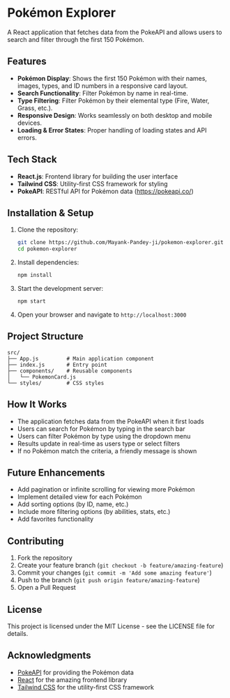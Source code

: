# Pokémon Explorer

A React application that fetches data from the PokeAPI and allows users to search and filter through the first 150 Pokémon.

## Features

- **Pokémon Display**: Shows the first 150 Pokémon with their names, images, types, and ID numbers in a responsive card layout.
- **Search Functionality**: Filter Pokémon by name in real-time.
- **Type Filtering**: Filter Pokémon by their elemental type (Fire, Water, Grass, etc.).
- **Responsive Design**: Works seamlessly on both desktop and mobile devices.
- **Loading & Error States**: Proper handling of loading states and API errors.

## Tech Stack

- **React.js**: Frontend library for building the user interface
- **Tailwind CSS**: Utility-first CSS framework for styling
- **PokeAPI**: RESTful API for Pokémon data (https://pokeapi.co/)

## Installation & Setup

1. Clone the repository:
   ```bash
   git clone https://github.com/Mayank-Pandey-ji/pokemon-explorer.git
   cd pokemon-explorer
   ```

2. Install dependencies:
   ```bash
   npm install
   ```

3. Start the development server:
   ```bash
   npm start
   ```

4. Open your browser and navigate to `http://localhost:3000`

## Project Structure

```
src/
├── App.js         # Main application component
├── index.js       # Entry point
├── components/    # Reusable components
│   └── PokemonCard.js
└── styles/        # CSS styles
```

## How It Works

- The application fetches data from the PokeAPI when it first loads
- Users can search for Pokémon by typing in the search bar
- Users can filter Pokémon by type using the dropdown menu
- Results update in real-time as users type or select filters
- If no Pokémon match the criteria, a friendly message is shown

## Future Enhancements

- Add pagination or infinite scrolling for viewing more Pokémon
- Implement detailed view for each Pokémon
- Add sorting options (by ID, name, etc.)
- Include more filtering options (by abilities, stats, etc.)
- Add favorites functionality

## Contributing

1. Fork the repository
2. Create your feature branch (`git checkout -b feature/amazing-feature`)
3. Commit your changes (`git commit -m 'Add some amazing feature'`)
4. Push to the branch (`git push origin feature/amazing-feature`)
5. Open a Pull Request

## License

This project is licensed under the MIT License - see the LICENSE file for details.

## Acknowledgments

- [PokeAPI](https://pokeapi.co/) for providing the Pokémon data
- [React](https://reactjs.org/) for the amazing frontend library
- [Tailwind CSS](https://tailwindcss.com/) for the utility-first CSS framework

